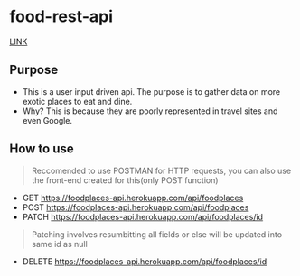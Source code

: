 # food-rest-api

[LINK](https://foodplaces-api.herokuapp.com)

## Purpose
- This is a user input driven api. The purpose is to gather data on more exotic places to eat and dine. 
- Why? This is because they are poorly represented in travel sites and even Google.

## How to use
> Reccomended to use POSTMAN for HTTP requests, you can also use the front-end created for this(only POST function)
- GET https://foodplaces-api.herokuapp.com/api/foodplaces
- POST https://foodplaces-api.herokuapp.com/api/foodplaces
- PATCH https://foodplaces-api.herokuapp.com/api/foodplaces/id
> Patching involves resumbitting all fields or else will be updated into same id as null
- DELETE https://foodplaces-api.herokuapp.com/api/foodplaces/id
